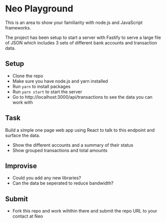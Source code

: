 # Neo Playground

This is an area to show your familiarity with node.js and JavaScript frameworks.

The project has been setup to start a server with Fastify to serve a large file of JSON which includes 3 sets of different bank accounts and transaction data.

## Setup

- Clone the repo
- Make sure you have node.js and yarn installed
- Run `yarn` to install packages
- Run `yarn start` to start the server
- Go to http://localhost:3000/api/transactions to see the data you can work with

## Task

Build a simple one page web app using React to talk to this endpoint and surface the data.

- Show the different accounts and a summary of their status
- Show grouped transactions and total amounts

## Improvise

- Could you add any new libraries?
- Can the data be seperated to reduce bandwidth?

## Submit

- Fork this repo and work wihthin there and submit the repo URL to your contact at Neo
